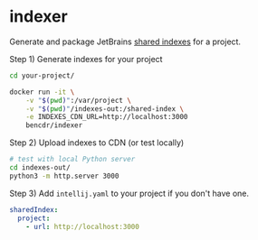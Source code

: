 # indexer

Generate and package JetBrains [shared indexes](https://www.jetbrains.com/help/idea/shared-indexes.html) for a project.

Step 1) Generate indexes for your project

```sh
cd your-project/

docker run -it \
    -v "$(pwd)":/var/project \
    -v "$(pwd)"/indexes-out:/shared-index \
    -e INDEXES_CDN_URL=http://localhost:3000
    bencdr/indexer
```

Step 2) Upload indexes to CDN (or test locally)

```sh
# test with local Python server
cd indexes-out/
python3 -m http.server 3000
```

Step 3) Add `intellij.yaml` to your project if you don't have one.

```yaml
sharedIndex:
  project:
    - url: http://localhost:3000
```
